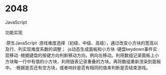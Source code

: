 # 2048
JavaScript

功能实现

·原生JavaScript
·游戏难度选择（初级、中级、高级），通过改变小方块的宽高以及行、列实现难度系数的调整；
·js动态生成面板和小方块
·键盘keydown事件实现移动
·根据键盘的按键方向判断移动方向，例向左移动。利用数组记录面板上小方块每一行中有值的小方块，利用链表记录重叠的方块。再将数组重新渲染到面板中。
·根据是否还有空方块，或者响铃是否有相同的值来判断是否结束游戏。
